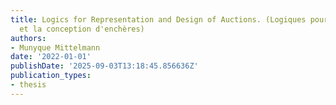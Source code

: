 ```yaml
---
title: Logics for Representation and Design of Auctions. (Logiques pour la représentation
  et la conception d'enchères)
authors:
- Munyque Mittelmann
date: '2022-01-01'
publishDate: '2025-09-03T13:18:45.856636Z'
publication_types:
- thesis
---
```

